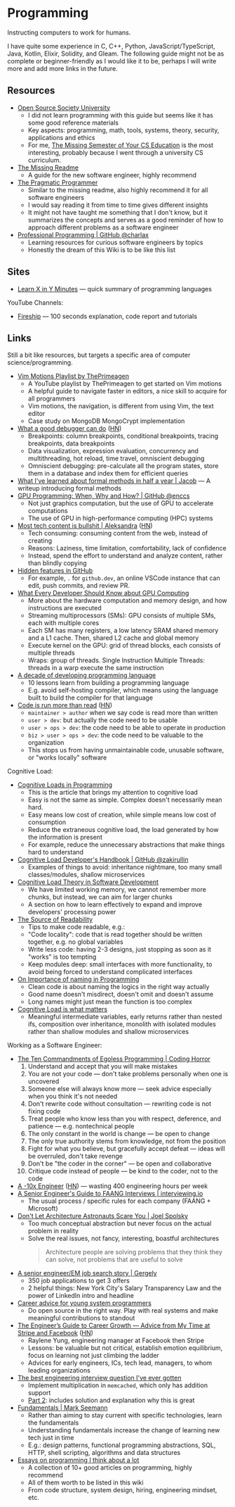 # Programming

Instructing computers to work for humans.

I have quite some experience in C, C++, Python, JavaScript/TypeScript, Java,
Kotlin, Elixir, Solidity, and Gleam. The following guide might not be as
complete or beginner-friendly as I would like it to be, perhaps I will write
more and add more links in the future.

## Resources

- [Open Source Society University](https://github.com/ossu/computer-science)
  - I did not learn programming with this guide but seems like it has some good
    reference materials
  - Key aspects: programming, math, tools, systems, theory, security,
    applications and ethics
  - For me,
    [The Missing Semester of Your CS Education](https://missing.csail.mit.edu/)
    is the most interesting, probably because I went through a university CS
    curriculum.
- [The Missing Readme](https://www.goodreads.com/en/book/show/57271519)
  - A guide for the new software engineer, highly recommend
- [The Pragmatic Programmer](https://www.goodreads.com/en/book/show/4099)
  - Similar to the missing readme, also highly recommend it for all software
    engineers
  - I would say reading it from time to time gives different insights
  - It might not have taught me something that I don't know, but it summarizes
    the concepts and serves as a good reminder of how to approach different
    problems as a software engineer
- [Professional Programming | GitHub @charlax](https://github.com/charlax/professional-programming)
  - Learning resources for curious software engineers by topics
  - Honestly the dream of this Wiki is to be like this list

## Sites

- [Learn X in Y Minutes](https://learnxinyminutes.com/) — quick summary of
  programming languages

YouTube Channels:

- [Fireship](https://www.youtube.com/@Fireship/videos) — 100 seconds
  explanation, code report and tutorials

## Links

Still a bit like resources, but targets a specific area of computer
science/programming.

- [Vim Motions Playlist by ThePrimeagen](https://www.youtube.com/playlist?list=PLm323Lc7iSW_wuxqmKx_xxNtJC_hJbQ7R)
  - A YouTube playlist by ThePrimeagen to get started on Vim motions
  - A helpful guide to navigate faster in editors, a nice skill to acquire for
    all programmers
  - Vim motions, the navigation, is different from using Vim, the text editor
  - Case study on MongoDB MongoCrypt implementation
- [What a good debugger can do](https://werat.dev/blog/what-a-good-debugger-can-do/)
  ([HN](https://news.ycombinator.com/item?id=35092998))
  - Breakpoints: column breakpoints, conditional breakpoints, tracing
    breakpoints, data breakpoints
  - Data visualization, expression evaluation, concurrency and multithreading,
    hot reload, time travel, omniscient debugging
  - Omniscient debugging: pre-calculate all the program states, store them in a
    database and index them for efficient queries
- [What I've learned about formal methods in half a year | Jacob](https://jakob.space/blog/what-ive-learned-about-formal-methods.html)
  — A writeup introducing formal methods
- [GPU Programming: When, Why and How? | GitHub @enccs](https://enccs.github.io/gpu-programming/)
  - Not just graphics computation, but the use of GPU to accelerate computations
  - The use of GPU in high-performance computing (HPC) systems
- [Most tech content is bullshit | Aleksandra](https://www.aleksandra.codes/tech-content-consumer)
  ([HN](https://news.ycombinator.com/item?id=36380024))
  - Tech consuming: consuming content from the web, instead of creating
  - Reasons: Laziness, time limitation, comfortability, lack of confidence
  - Instead, spend the effort to understand and analyze content, rather than
    blindly copying
- [Hidden features in GitHub](https://buttondown.email/hillelwayne/archive/github-has-too-many-hidden-features/)
  - For example, `.` for `github.dev`, an online VSCode instance that can edit,
    push commits, and review PR.
- [What Every Developer Should Know about GPU Computing](https://codeconfessions.substack.com/p/gpu-computing)
  - More about the hardware computation and memory design, and how instructions
    are executed
  - Streaming multiprocessors (SMs): GPU consists of multiple SMs, each with
    multiple cores
  - Each SM has many registers, a low latency SRAM shared memory and a L1 cache.
    Then, shared L2 cache and global memory
  - Execute kernel on the GPU: grid of thread blocks, each consists of multiple
    threads
  - Wraps: group of threads. Single Instruction Multiple Threads: threads in a
    warp execute the same instruction
- [A decade of developing programming language](https://yorickpeterse.com/articles/a-decade-of-developing-a-programming-language/)
  - 10 lessons learn from building a programming language
  - E.g. avoid self-hosting compiler, which means using the language built to
    build the compiler for that language
- [Code is run more than read](https://olano.dev/2023-11-30-code-is-run-more-than-read/)
  ([HN](https://news.ycombinator.com/item?id=38483181))
  - `maintainer > author` when we say code is read more than written
  - `user > dev`: but actually the code need to be usable
  - `user > ops > dev`: the code need to be able to operate in production
  - `biz > user > ops > dev`: the code need to be valuable to the organization
  - This stops us from having unmaintainable code, unusable software, or "works
    locally" software

Cognitive Load:

- [Cognitive Loads in Programming](https://rpeszek.github.io/posts/2022-08-30-code-cognitiveload.html)
  - This is the article that brings my attention to cognitive load
  - Easy is not the same as simple. Complex doesn't necessarily mean hard.
  - Easy means low cost of creation, while simple means low cost of consumption
  - Reduce the extraneous cognitive load, the load generated by how the
    information is present
  - For example, reduce the unnecessary abstractions that make things hard to
    understand
- [Cognitive Load Developer's Handbook | GitHub @zakirullin](https://github.com/zakirullin/cognitive-load)
  - Examples of things to avoid: inheritance nightmare, too many small
    classes/modules, shallow microservices
- [Cognitive Load Theory in Software Development](https://thevaluable.dev/cognitive-load-theory-software-developer/)
  - We have limited working memory, we cannot remember more chunks, but instead,
    we can aim for larger chunks
  - A section on how to learn effectively to expand and improve developers'
    processing power
- [The Source of Readability](https://loup-vaillant.fr/articles/source-of-readability)
  - Tips to make code readable, e.g.:
  - "Code locality": code that is read together should be written together, e.g.
    no global variables
  - Write less code: having 2-3 designs, just stopping as soon as it "works" is
    too tempting
  - Keep modules deep: small interfaces with more functionality, to avoid being
    forced to understand complicated interfaces
- [On Importance of naming in Programming](https://wasp-lang.dev/blog/2023/10/12/on-importance-of-naming-in-programming)
  - Clean code is about naming the logics in the right way actually
  - Good name doesn't misdirect, doesn't omit and doesn't assume
  - Long names might just mean the function is too complex
- [Cognitive Load is what matters](https://github.com/zakirullin/cognitive-load)
  - Meaningful intermediate variables, early returns rather than nested ifs,
    composition over inheritance, monolith with isolated modules rather than
    shallow modules and shallow microservices

Working as a Software Engineer:

- [The Ten Commandments of Egoless Programming | Coding Horror](https://blog.codinghorror.com/the-ten-commandments-of-egoless-programming/)
  1. Understand and accept that you will make mistakes
  2. You are not your code — don't take problems personally when one is
     uncovered
  3. Someone else will always know more — seek advice especially when you think
     it's not needed
  4. Don't rewrite code without consultation — rewriting code is not fixing code
  5. Treat people who know less than you with respect, deference, and patience —
     e.g. nontechnical people
  6. The only constant in the world is change — be open to change
  7. The only true authority stems from knowledge, not from the position
  8. Fight for what you believe, but gracefully accept defeat — ideas will be
     overruled, don't take revenge
  9. Don't be "the coder in the corner" — be open and collaborative
  10. Critique code instead of people — be kind to the coder, not to the code
- [A -10x Engineer](https://taylor.town/-10x)
  ([HN](https://news.ycombinator.com/item?id=35438068)) — wasting 400
  engineering hours per week
- [A Senior Engineer's Guide to FAANG Interviews | interviewing.io](https://interviewing.io/guides/hiring-process)
  - The usual process / specific rules for each company (FAANG + Microsoft)
- [Don't Let Architecture Astronauts Scare You | Joel Spolsky](https://www.joelonsoftware.com/2001/04/21/dont-let-architecture-astronauts-scare-you/)
  - Too much conceptual abstraction but never focus on the actual problem in
    reality
  - Solve the real issues, not fancy, interesting, boastful architectures
    > Architecture people are solving problems that they think they can solve,
    > not problems that are useful to solve
- [A senior engineer/EM job search story | Gergely](https://blog.pragmaticengineer.com/a-senior-engineer-em-job-search-story/)
  - 350 job applications to get 3 offers
  - 2 helpful things: New York City's Salary Transparency Law and the power of
    LinkedIn intro and headline
- [Career advice for young system programmers](https://glaubercosta-11125.medium.com/career-advice-for-young-system-programmers-c7443f2d3edf)
  - Do open source in the right way. Play with real systems and make meaningful
    contributions to standout
- [The Engineer’s Guide to Career Growth — Advice from My Time at Stripe and Facebook](https://review.firstround.com/the-engineers-guide-to-career-growth-advice-from-my-time-at-stripe-and-facebook)
  ([HN](https://news.ycombinator.com/item?id=37398921))
  - Raylene Yung, engineering manager at Facebook then Stripe
  - Lessons: be valuable but not critical, establish emotion equilibrium, focus
    on learning not just climbing the ladder
  - Advices for early engineers, ICs, tech lead, managers, to whom leading
    organizations
- [The best engineering interview question I've ever gotten](https://quuxplusone.github.io/blog/2022/01/06/memcached-interview/)
  - Implement multiplication in `memcached`, which only has addition support
  - [Part 2](https://quuxplusone.github.io/blog/2022/01/07/memcached-interview-solution/):
    includes solution and explanation why this is great
- [Fundamentals | Mark Seemann](https://blog.ploeh.dk/2024/05/20/fundamentals/)
  - Rather than aiming to stay current with specific technologies, learn the
    fundamentals
  - Understanding fundamentals increase the change of learning new tech just in
    time
  - E.g.: design patterns, functional programming abstractions, SQL, HTTP, shell
    scripting, algorithms and data structures
- [Essays on programming I think about a lot](https://www.benkuhn.net/progessays/)
  - A collection of 10+ good articles on programming, highly recommend
  - All of them worth to be listed in this wiki
  - From code structure, system design, hiring, engineering mindset, etc.
